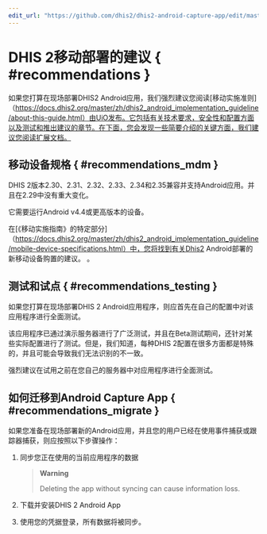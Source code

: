 ```yaml
---
edit_url: "https://github.com/dhis2/dhis2-android-capture-app/edit/master/docs/src/commonmark/en/content/capture-app/recommendations-for-a-dhis2-mobile-deployment.md" 
---
```

# DHIS 2移动部署的建议  { #recommendations } 

 <!-- DHIS2-SECTION-ID:recommendations -->

如果您打算在现场部署DHIS2 Android应用，我们强烈建议您阅读[移动实施准则]（https://docs.dhis2.org/master/zh/dhis2_android_implementation_guideline/about-this-guide.html）由UiO发布。它包括有关技术要求，安全性和配置方面以及测试和推出建议的章节。在下面，您会发现一些简要介绍的关键方面，我们建议您阅读扩展文档。

## 移动设备规格 { #recommendations_mdm } 

 <!-- DHIS2-SECTION-ID:recommendations_mdm -->

DHIS 2版本2.30、2.31、2.32、2.33、2.34和2.35兼容并支持Android应用。并且在2.29中没有重大变化。

它需要运行Android v4.4或更高版本的设备。

在[《移动实施指南》的特定部分]（https://docs.dhis2.org/master/zh/dhis2_android_implementation_guideline/mobile-device-specifications.html）中，您将找到有关Dhis2 Android部署的新移动设备购置的建议。 。

## 测试和试点 { #recommendations_testing } 

 <!-- DHIS2-SECTION-ID:recommendations_testing -->

如果您打算在现场部署DHIS 2 Android应用程序，则应首先在自己的配置中对该应用程序进行全面测试。

该应用程序已通过演示服务器进行了广泛测试，并且在Beta测试期间，还针对某些实际配置进行了测试。但是，我们知道，每种DHIS 2配置在很多方面都是特殊的，并且可能会导致我们无法识别的不一致。

强烈建议在试用之前在您自己的服务器中对应用程序进行全面测试。

## 如何迁移到Android Capture App { #recommendations_migrate } 

 <!-- DHIS2-SECTION-ID:recommendations_migrate -->

如果您准备在现场部署新的Android应用，并且您的用户已经在使用事件捕获或跟踪器捕获，则应按照以下步骤操作：

1.  同步您正在使用的当前应用程序的数据

    > **Warning**
    >
    > Deleting the app without syncing can cause information loss.

2.  下载并安装DHIS 2 Android App
3.  使用您的凭据登录，所有数据将被同步。


